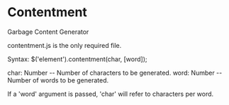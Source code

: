 # Contentment
Garbage Content Generator

contentment.js is the only required file.

Syntax: $('element').contentment(char, [word]);

char: Number -- Number of characters to be generated.
word: Number -- Number of words to be generated.

If a 'word' argument is passed, 'char' will refer to characters per word.
